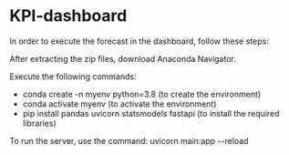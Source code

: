 # KPI-dashboard

In order to execute the forecast in the dashboard, follow these steps:


After extracting the zip files, download Anaconda Navigator.

Execute the following commands:
* conda create -n myenv python=3.8 (to create the environment)
* conda activate myenv (to activate the environment)
* pip install pandas uvicorn statsmodels fastapi (to install the required libraries)

To run the server, use the command:
uvicorn main:app --reload






